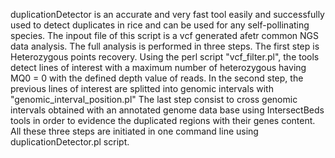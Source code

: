 duplicationDetector is an accurate and very fast tool easily and successfully used to detect duplicates in rice and can be used for any self-pollinating species. The inpout file of this script is a vcf generated afetr common NGS data analysis. The full analysis is performed in three steps. 
The first step is Heterozygous points recovery. Using the perl script "vcf_filter.pl", the tools  detect lines of interest with a maximum number of heterozygous having MQ0 = 0 with the defined depth value of reads.
In the second step, the previous lines of interest are splitted into genomic intervals with "genomic_interval_position.pl" 
The last step consist to cross genomic intervals obtained with an annotated genome data base using IntersectBeds tools in order to evidence the duplicated regions with their genes content.
All these three steps are initiated in one command line using duplicationDetector.pl script. 